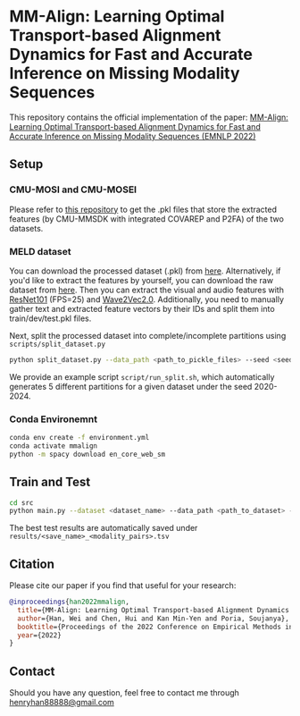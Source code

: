 # MM-Align: Learning Optimal Transport-based Alignment Dynamics for Fast and Accurate Inference on Missing Modality Sequences

This repository contains the official implementation of the paper: [MM-Align: Learning Optimal Transport-based Alignment Dynamics for Fast and Accurate Inference on Missing Modality Sequences (EMNLP 2022)](https://arxiv.org/pdf/2210.12798v1.pdf)


## Setup

### CMU-MOSI and CMU-MOSEI
Please refer to [this repository](https://github.com/declare-lab/BBFN) to get the .pkl files that store the extracted features (by CMU-MMSDK with integrated COVAREP and P2FA) of the two datasets.

### MELD dataset
You can download the processed dataset (.pkl) from [here](https://drive.google.com/file/d/1RjrYSMpXxg_6r_nUQaysaPyMsldLpMcb/view?usp=sharing).
Alternatively, if you'd like to extract the features by yourself, you can download the raw dataset from [here](http://web.eecs.umich.edu/~mihalcea/downloads/MELD.Raw.tar.gz). Then you can extract the visual and audio features with [ResNet101](https://github.com/v-iashin/video_features) (FPS=25) and [Wave2Vec2.0](https://huggingface.co/docs/transformers/model_doc/wav2vec2). Additionally, you need to manually gather text and extracted feature vectors by their IDs and split them into train/dev/test.pkl files.

Next, split the processed dataset into complete/incomplete partitions using `scripts/split_dataset.py`
```bash
python split_dataset.py --data_path <path_to_pickle_files> --seed <seed> --group_id <group_id> --complete_ratio <complete_ratio> --split <split>
```
We provide an example script `script/run_split.sh`, which automatically generates 5 different partitions for a given dataset under the seed 2020-2024.

### Conda Environemnt
```bash
conda env create -f environment.yml
conda activate mmalign
python -m spacy download en_core_web_sm
```

## Train and Test
```bash
cd src
python main.py --dataset <dataset_name> --data_path <path_to_dataset> --group_id <group_to_experiment> --modals <modality_pairs> --save_name <name_prefix>
```

The best test results are automatically saved under `results/<save_name>_<modality_pairs>.tsv`

## Citation
Please cite our paper if you find that useful for your research:
```bibtex
@inproceedings{han2022mmalign,
  title={MM-Align: Learning Optimal Transport-based Alignment Dynamics for Fast and Accurate Inference on Missing Modality Sequences},
  author={Han, Wei and Chen, Hui and Kan Min-Yen and Poria, Soujanya},
  booktitle={Proceedings of the 2022 Conference on Empirical Methods in Natural Language Processing},
  year={2022}
}
```

## Contact 
Should you have any question, feel free to contact me through [henryhan88888@gmail.com](henryhan88888@gmail.com)

